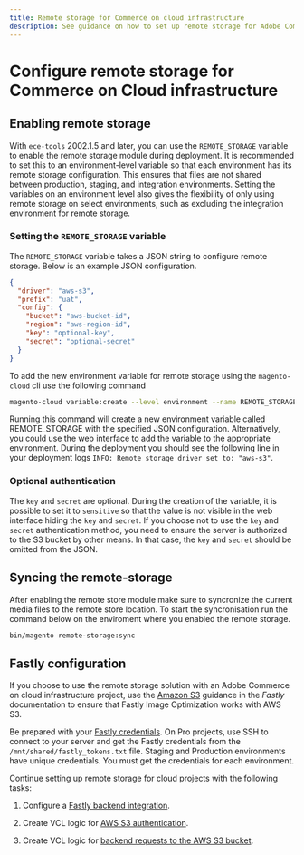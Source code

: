 ```yaml
---
title: Remote storage for Commerce on cloud infrastructure
description: See guidance on how to set up remote storage for Adobe Commerce on cloud infrastructure.
---
```


# Configure remote storage for Commerce on Cloud infrastructure

## Enabling remote storage

With `ece-tools` 2002.1.5 and later, you can use the `REMOTE_STORAGE` variable to enable the remote storage module during deployment. It is recommended to set this to an environment-level variable so that each environment has its remote storage configuration. This ensures that files are not shared between production, staging, and integration environments. Setting the variables on an environment level also gives the flexibility of only using remote storage on select environments, such as excluding the integration environment for remote storage.

### Setting the `REMOTE_STORAGE` variable

The `REMOTE_STORAGE` variable takes a JSON string to configure remote storage. Below is an example JSON configuration.

```json
{
  "driver": "aws-s3",
  "prefix": "uat",
  "config": {
    "bucket": "aws-bucket-id",
    "region": "aws-region-id",
    "key": "optional-key",
    "secret": "optional-secret"
  }
}
```

To add the new environment variable for remote storage using the `magento-cloud` cli use the following command

```bash
magento-cloud variable:create --level environment --name REMOTE_STORAGE --json true --inheritable false --value '{"driver":"aws-s3","prefix":"uat","config":{"bucket":"aws-bucket-id","region":"eu-west-1","key":"optional-key","secret":"optional-secret"}}'
```

Running this command will create a new environment variable called REMOTE_STORAGE with the specified JSON configuration. Alternatively, you could use the web interface to add the variable to the appropriate environment.
During the deployment you should see the following line in your deployment logs `INFO: Remote storage driver set to: "aws-s3"`.

### Optional authentication

The `key` and `secret` are optional. During the creation of the variable, it is possible to set it to `sensitive` so that the value is not visible in the web interface hiding the `key` and `secret`. If you choose not to use the `key` and `secret` authentication method, you need to ensure the server is authorized to the S3 bucket by other means. In that case, the `key` and `secret` should be omitted from the JSON. 

## Syncing the remote-storage
After enabling the remote store module make sure to syncronize the current media files to the remote store location. 
To start the syncronisation run the command below on the enviroment where you enabled the remote storage.

```bash
bin/magento remote-storage:sync 
```

## Fastly configuration

If you choose to use the remote storage solution with an Adobe Commerce on cloud infrastructure project, use the [Amazon S3](https://docs.fastly.com/en/guides/amazon-s3) guidance in the _Fastly_ documentation to ensure that Fastly Image Optimization works with AWS S3.

Be prepared with your [Fastly credentials](https://experienceleague.adobe.com/docs/commerce-cloud-service/user-guide/cdn/setup-fastly/fastly-configuration.html#get-fastly-credentials). On Pro projects, use SSH to connect to your server and get the Fastly credentials from the `/mnt/shared/fastly_tokens.txt` file. Staging and Production environments have unique credentials. You must get the credentials for each environment.

Continue setting up remote storage for cloud projects with the following tasks:

1. Configure a [Fastly backend integration](https://github.com/fastly/fastly-magento2/blob/master/Documentation/Guides/Edge-Modules/EDGE-MODULE-OTHER-CMS-INTEGRATION.md).

1. Create VCL logic for [AWS S3 authentication](https://docs.fastly.com/en/guides/amazon-s3#using-an-amazon-s3-private-bucket).

1. Create VCL logic for [backend requests to the AWS S3 bucket](https://developer.fastly.com/reference/vcl/variables/backend-connection/req-backend/).
